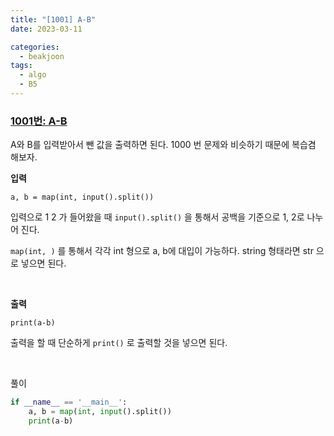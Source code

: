 ```yaml
---
title: "[1001] A-B"
date: 2023-03-11

categories:
  - beakjoon
tags:
  - algo
  - B5
---
```


### [1001번: A-B](https://www.acmicpc.net/problem/1001)
A와 B를 입력받아서 뺀 값을 출력하면 된다. 1000 번 문제와 비슷하기 때문에 복습겸 해보자.


**입력**

`a, b = map(int, input().split())`

입력으로 1 2 가 들어왔을 때
`input().split()` 을 통해서 공백을 기준으로 1, 2로 나누어 진다.

`map(int, )` 를 통해서 각각 int 형으로 a, b에 대입이 가능하다.
string 형태라면 str 으로 넣으면 된다.

<br>

**출력**

`print(a-b)`

출력을 할 때 단순하게 `print()` 로 출력할 것을 넣으면 된다.
    
<br>

풀이
    
```python
if __name__ == '__main__':
    a, b = map(int, input().split())
    print(a-b)
```
